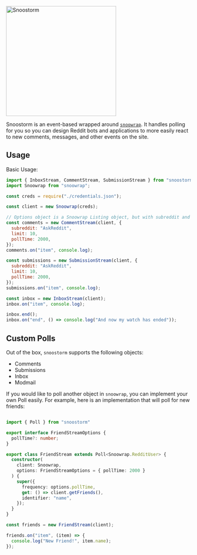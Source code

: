 <img width="300" alt="Snoostorm" src="https://user-images.githubusercontent.com/8839926/162346532-bb40a5ae-7cc8-4f4b-adbf-a850ff130ab1.png">

Snoostorm is an event-based wrapped around [`snoowrap`](https://npm.im/snoowrap). It handles polling for you so you can design Reddit bots and applications to more easily react to new comments, messages, and other events on the site.

## Usage

Basic Usage:

```javascript
import { InboxStream, CommentStream, SubmissionStream } from "snoostorm";
import Snoowrap from "snoowrap";

const creds = require("./credentials.json");

const client = new Snoowrap(creds);

// Options object is a Snoowrap Listing object, but with subreddit and pollTime options
const comments = new CommentStream(client, {
  subreddit: "AskReddit",
  limit: 10,
  pollTime: 2000,
});
comments.on("item", console.log);

const submissions = new SubmissionStream(client, {
  subreddit: "AskReddit",
  limit: 10,
  pollTime: 2000,
});
submissions.on("item", console.log);

const inbox = new InboxStream(client);
inbox.on("item", console.log);

inbox.end();
inbox.on("end", () => console.log("And now my watch has ended"));
```

## Custom Polls

Out of the box, `snoostorm` supports the following objects:

- Comments
- Submissions
- Inbox
- Modmail

If you would like to poll another object in `snoowrap`, you can implement your own Poll easily. For example, here is an implementation that will poll for new friends:

```TypeScript

import { Poll } from "snoostorm"

export interface FriendStreamOptions {
  pollTime?: number;
}

export class FriendStream extends Poll<Snoowrap.RedditUser> {
  constructor(
    client: Snoowrap,
    options: FriendStreamOptions = { pollTime: 2000 }
  ) {
    super({
      frequency: options.pollTime,
      get: () => client.getFriends(),
      identifier: "name",
    });
  }
}

const friends = new FriendStream(client);

friends.on("item", (item) => {
  console.log("New Friend!", item.name);
});


```
